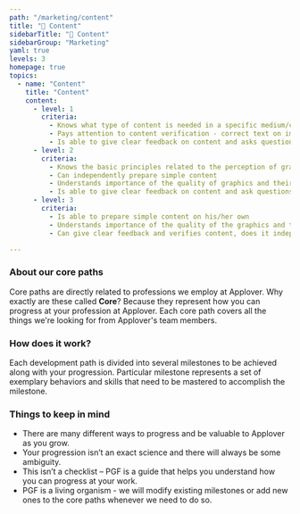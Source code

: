 ```yaml
---
path: "/marketing/content"
title: "📖 Content"
sidebarTitle: "📖 Content"
sidebarGroup: "Marketing"
yaml: true
levels: 3
homepage: true
topics:
  - name: "Content"
    title: "Content"
    content:
      - level: 1
        criteria:
          - Knows what type of content is needed in a specific medium/can find this information
          - Pays attention to content verification - correct text on images, appropriate size
          - Is able to give clear feedback on content and asks questions when unsure
      - level: 2
        criteria:
          - Knows the basic principles related to the perception of graphics, trends and their requirements per channel
          - Can independently prepare simple content
          - Understands importance of the quality of graphics and their correctness
          - Is able to give clear feedback on content and ask questions when unsure
      - level: 3
        criteria:
          - Is able to prepare simple content on his/her own
          - Understands importance of the quality of the graphics and their correctness as well as their compliance with the brand book
          - Can give clear feedback and verifies content, does it independently

---
```

### About our core paths
Core paths are directly related to professions we employ at Applover. Why exactly are these called **Core**? Because they represent how you can progress at your profession at Applover. Each core path covers all the things we're looking for from Applover's team members.

### How does it work?
Each development path is divided into several milestones to be achieved along with your progression. Particular milestone represents a set of exemplary behaviors and skills that need to be mastered to accomplish the milestone.

### Things to keep in mind
- There are many different ways to progress and be valuable to Applover as you grow.
- Your progression isn’t an exact science and there will always be some ambiguity.
- This isn’t a checklist – PGF is a guide that helps you understand how you can progress at your work.
- PGF is a living organism - we will modify existing milestones or add new ones to the core paths whenever we need to do so.
